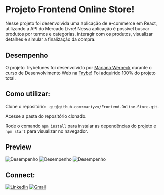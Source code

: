 # Projeto Frontend Online Store!

Nesse projeto foi desenvolvida uma aplicação de e-commerce em React, utilizando a API do Mercado Livre! Nessa aplicação é possível buscar produtos por termos e categorias, interagir com os produtos, visualizar detalhes e simular a finalização da compra.

## Desempenho 

O projeto Trybetunes  foi desenvolvido por [Mariana Werneck](https://www.linkedin.com/in/marinhomariana8/) durante o curso de Desenvolvimento Web na [Trybe](https://www.betrybe.com/)! Foi adquirido 100% do projeto total.


## Como utilizar:

<p>Clone o repositório: <code> git@github.com:mariyzx/Frontend-Online-Store.git</code>.</p>
<p>Acesse a pasta do repositório clonado.</p>
<p>Rode o comando <code>npm install</code> para instalar as dependências do projeto e <code>npm start</code> para visualizar no navegador.</p>

## Preview

![Desempenho](../Frontend-Online-Store/src/images/main.png)
![Desempenho](../Frontend-Online-Store/src/images/aval.png)
![Desempenho](../Frontend-Online-Store/src/images/cart.png)

## Connect:

[![LinkedIn](https://img.shields.io/badge/LinkedIn-0077B5?style=for-the-badge&logo=linkedin&logoColor=white)](https://www.linkedin.com/in/marinhomariana8/) [![Gmail](https://img.shields.io/badge/Gmail-D14836?style=for-the-badge&logo=gmail&logoColor=white
)](mailto:marinhomariana8@gmail.com)